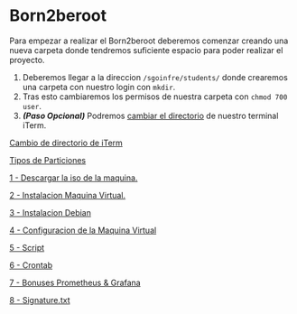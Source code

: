 # Born2beroot

Para empezar a realizar el Born2beroot deberemos comenzar creando una nueva carpeta donde tendremos suficiente espacio para poder realizar el proyecto.

1. Deberemos llegar a la direccion `/sgoinfre/students/` donde crearemos una carpeta con nuestro login con `mkdir`.
2. Tras esto cambiaremos los permisos de nuestra carpeta con `chmod 700 user`.
3. ***(Paso Opcional)*** Podremos [cambiar el directorio](./Born2beroot/Tipos%20de%20Particiones.md) de nuestro terminal iTerm.

[Cambio de directorio de iTerm](./Documentation/Cambio%20de%20directorio%20de%20iTerm.md)

[Tipos de Particiones](./Documentation/Tipos%20de%20Particiones.md)

[1 - Descargar la iso de la maquina.](./Documentation/1%20-%20Descargar%20la%20iso%20de%20la%20maquina.md)

[2 - Instalacion Maquina Virtual.](./Documentation/2%20-%20Instalacion%20Maquina%20Virtual.md)

[3 - Instalacion Debian](./Documentation/3%20-%20Instalacion%20Debian.md)

[4 - Configuracion de la Maquina Virtual](./Documentation/4%20-%20Configuracion%20de%20la%20Maquina%20Virtual.md)

[5 - Script](./Documentation/5%20-%20Script.md)

[6 - Crontab](./Documentation/6%20-%20Crontab.md)

[7 - Bonuses Prometheus & Grafana](./Documentation/7%20-%20Bonuses%20Prometheus%20&%20Grafana.md)

[8 - Signature.txt](./Documentation/8%20-%20Signature.md)